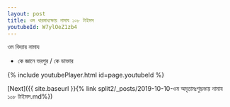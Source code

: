 ```yaml
---
layout: post
title: ওম ধারমাধ্যক্ষায় নামায ১০৮ টাইমস
youtubeId: W7ylOeZ1zb4
---
```

 
 
 ওম বিদ্যায় নামায  
 
 -  কে জ্ঞানে ভরপুর / কে ডাক্তার 
 
  
 
  
 
 
 
 
 
 


{% include youtubePlayer.html id=page.youtubeId %}
 
[Next]({{ site.baseurl }}{% link  split2/_posts/2019-10-10-ওম অমৃতামঃশুদ্ভভায় নামায ১০৮ টাইমস.md%})
 
